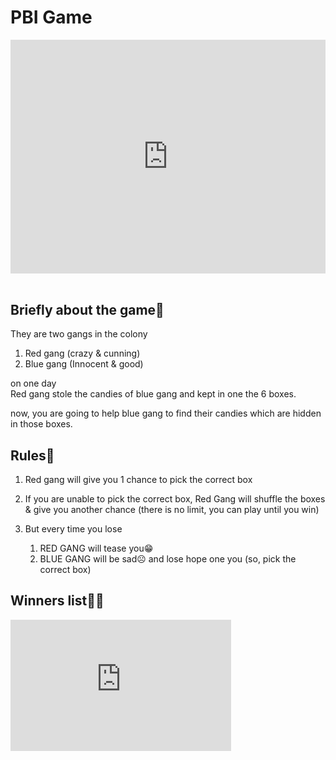 # PBI Game


<iframe width="100%" height="373.5" src="https://app.powerbi.com/view?r=eyJrIjoiZjQwNjE2M2ItZDQzNy00ZWI3LWE4YmUtYzM3YmI3NGFmNTk4IiwidCI6ImU5ZjMyNWZkLTkzMjYtNDJjNi1iNGNjLTBlZmJhNWQ4OTE3OCJ9&pageName=ReportSectione210f520b9e6478de6b0" frameborder="0" allowFullScreen="true"></iframe>

<br/>
<br/>

## **Briefly about the game🤪**

They are two gangs in the colony 
1) Red gang (crazy & cunning)
2) Blue gang (Innocent & good)

on one day <br>
Red gang stole the candies of blue gang and kept in one the 6 boxes.

now, you are going to help blue gang to find their candies which are hidden in those boxes.


## Rules📝

1) Red gang will give you 1 chance to pick the correct box

2) If you are unable to pick the correct box, Red Gang will shuffle the boxes & give you another chance (there is no limit, you can play until you win)

3) But every time you lose 
   1) RED GANG will tease you😁
   1) BLUE GANG will be sad☹️ and lose hope one you (so, pick the correct box)

## Winners list🎉🤩
<iframe width="70%" height="210" frameborder="0" scrolling="no" src="https://devop1-my.sharepoint.com/personal/ravich_devop1_onmicrosoft_com/_layouts/15/Doc.aspx?sourcedoc={c1b3e22e-266a-46dc-90c8-43a4dec97363}&action=embedview&wdAllowInteractivity=False&Item='Form1'!C1%3AF9&wdInConfigurator=True"></iframe>

